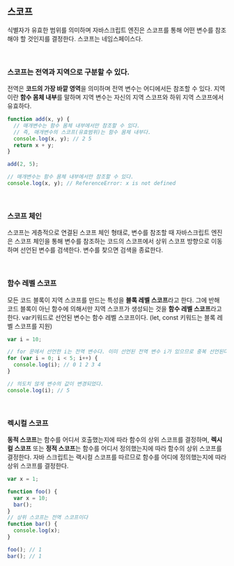 ## 스코프

식별자가 유효한 범위를 의미하며 자바스크립트 엔진은 스코프를 통해 어떤 변수를 참조해야 할 것인지를 결정한다. 스코프는 네임스페이스다.

<br/>

### 스코프는 전역과 지역으로 구분할 수 있다.

전역은 **코드의 가장 바깥 영역**을 의미하며 전역 변수는 어디에서든 참조할 수 있다. 지역이란 **함수 몸체 내부**를 말하며 지역 변수는 자신의 지역 스코프와 하위 지역 스코프에서 유효하다.

```javascript
function add(x, y) {
  // 매개변수는 함수 몸체 내부에서만 참조할 수 있다.
  // 즉, 매개변수의 스코프(유효범위)는 함수 몸체 내부다.
  console.log(x, y); // 2 5
  return x + y;
}

add(2, 5);

// 매개변수는 함수 몸체 내부에서만 참조할 수 있다.
console.log(x, y); // ReferenceError: x is not defined
```

<br/>

### 스코프 체인

스코프는 게층적으로 연결된 스코프 체인 형태로, 변수를 참조할 때 자바스크립트 엔진은 스코프 체인을 통해 변수를 참조하는 코드의 스코프에서 상위 스코프 방향으로 이동하며 선언된 변수를 검색한다. 변수를 찾으면 검색을 종료한다.

<br/>

### 함수 레벨 스코프

모든 코드 블록이 지역 스코프를 만드는 특성을 **블록 레벨 스코프**라고 한다.
그에 반해 코드 블록이 아닌 함수에 의해서만 지역 스코프가 생성되는 것을 **함수 레벨 스코프**라고 한다. var키워드로 선언된 변수는 함수 레벨 스코프이다. (let, const 키워드는 블록 레벨 스코프를 지원)

```javascript
var i = 10;

// for 문에서 선언한 i는 전역 변수다. 이미 선언된 전역 변수 i가 있으므로 중복 선언된다.
for (var i = 0; i < 5; i++) {
  console.log(i); // 0 1 2 3 4
}

// 의도치 않게 변수의 값이 변경되었다.
console.log(i); // 5
```

<br/>

### 렉시컬 스코프

**동적 스코프**는 함수를 어디서 호출했는지에 따라 함수의 상위 스코프를 결정하며,
**렉시컬 스코프** 또는 **정적 스코프**는 함수를 어디서 정의했는지에 따라 함수의 상위 스코프를 결정한다. 자바 스크립트는 랙시컬 스코프를 따르므로 함수를 어디에 정의했는지에 따라 상위 스코프를 결정한다.

```javascript
var x = 1;

function foo() {
  var x = 10;
  bar();
}
// 상위 스코프는 전역 스코프이다
function bar() {
  console.log(x);
}

foo(); // 1
bar(); // 1
```
